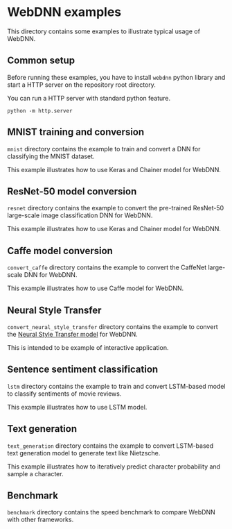# WebDNN examples
This directory contains some examples to illustrate typical usage of WebDNN.

## Common setup
Before running these examples, you have to install `webdnn` python library and start a HTTP server on the repository root directory.

You can run a HTTP server with standard python feature.

```
python -m http.server
```

## MNIST training and conversion
`mnist` directory contains the example to train and convert a DNN for classifying the MNIST dataset.

This example illustrates how to use Keras and Chainer model for WebDNN.

## ResNet-50 model conversion
`resnet` directory contains the example to convert the pre-trained ResNet-50 large-scale image classification DNN for WebDNN.

This example illustrates how to use Keras and Chainer model for WebDNN.

## Caffe model conversion
`convert_caffe` directory contains the example to convert the CaffeNet large-scale DNN for WebDNN.

This example illustrates how to use Caffe model for WebDNN.

## Neural Style Transfer
`convert_neural_style_transfer` directory contains the example to convert the [Neural Style Transfer model](https://github.com/gafr/chainer-fast-neuralstyle-models) for WebDNN.

This is intended to be example of interactive application.

## Sentence sentiment classification
`lstm` directory contains the example to train and convert LSTM-based model to classify sentiments of movie reviews.

This example illustrates how to use LSTM model.

## Text generation
`text_generation` directory contains the example to convert LSTM-based text generation model to generate text like Nietzsche.

This example illustrates how to iteratively predict character probability and sample a character.

## Benchmark
`benchmark` directory contains the speed benchmark to compare WebDNN with other frameworks.
